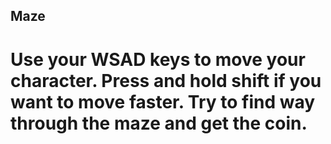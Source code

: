 ## Maze

# Use your WSAD keys to move your character. Press and hold shift if you want to move faster. Try to find way through the maze and get the coin.
